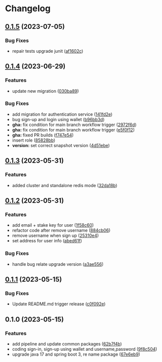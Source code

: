 # Changelog

## [0.1.5](https://github.com/cardano-foundation/cf-explorer-authentication/compare/v0.1.4...v0.1.5) (2023-07-05)


### Bug Fixes

* repair tests upgrade junit ([af1602c](https://github.com/cardano-foundation/cf-explorer-authentication/commit/af1602ce6e2c80fe54ce4cdd83fc13dffbbb77fc))

## [0.1.4](https://github.com/cardano-foundation/cf-explorer-authentication/compare/v0.1.3...v0.1.4) (2023-06-29)


### Features

* update new migration ([030ba89](https://github.com/cardano-foundation/cf-explorer-authentication/commit/030ba89dcf9c7d802b4deed41ca905daaf5f4d81))


### Bug Fixes

* add migration for authentication service ([141fd2e](https://github.com/cardano-foundation/cf-explorer-authentication/commit/141fd2e214760e06fe89559c5705de682bab6dfd))
* bug sign-up and login using wallet ([b96bb3d](https://github.com/cardano-foundation/cf-explorer-authentication/commit/b96bb3d8631029492d23f2b1d5e54059dfa0c33f))
* **gha:** fix condition for main branch workflow trigger ([2972f6d](https://github.com/cardano-foundation/cf-explorer-authentication/commit/2972f6db8cb77a5e260bfb2e058748543c937f47))
* **gha:** fix condition for main branch workflow trigger ([e5f0f12](https://github.com/cardano-foundation/cf-explorer-authentication/commit/e5f0f12a929e1734b93b3884d8823ce02062d810))
* **gha:** fixed PR builds ([f747e54](https://github.com/cardano-foundation/cf-explorer-authentication/commit/f747e544c61349878549697baef0c2c2ae25a3b0))
* insert role ([85828bb](https://github.com/cardano-foundation/cf-explorer-authentication/commit/85828bb1c8dba47995a73154d82d8ec0c9d48291))
* **version:** set correct snapshot version ([4d51ebe](https://github.com/cardano-foundation/cf-explorer-authentication/commit/4d51ebe6ada1b52cb28f1e02baeae3f10c495bd2))

## [0.1.3](https://github.com/cardano-foundation/cf-explorer-authentication/compare/v0.1.2...v0.1.3) (2023-05-31)


### Features

* added cluster and standalone redis mode ([32da18b](https://github.com/cardano-foundation/cf-explorer-authentication/commit/32da18b5e7ab4c764e2d7e8c326d0103d9ec8e49))

## [0.1.2](https://github.com/cardano-foundation/cf-explorer-authentication/compare/v0.1.1...v0.1.2) (2023-05-31)


### Features

* add email + stake key for user ([1f58c60](https://github.com/cardano-foundation/cf-explorer-authentication/commit/1f58c607bac00cdd63851005f4932c52349fb247))
* refactor code after remove username ([884cb06](https://github.com/cardano-foundation/cf-explorer-authentication/commit/884cb0620f9ab80ee9c3a79477762a209374f38e))
* remove username when sign up ([25310e4](https://github.com/cardano-foundation/cf-explorer-authentication/commit/25310e4bbb771fd5f5cb977199b12118a28fba37))
* set address for user info ([abed61f](https://github.com/cardano-foundation/cf-explorer-authentication/commit/abed61f98bf8a65c2e8413066e79e1dab79e531a))


### Bug Fixes

* handle bug relate upgrade version ([a3ae556](https://github.com/cardano-foundation/cf-explorer-authentication/commit/a3ae5568ae62163b7ac48780b8768b53953d0026))

## [0.1.1](https://github.com/cardano-foundation/cf-explorer-authentication/compare/v0.1.0...v0.1.1) (2023-05-15)


### Bug Fixes

* Update README.md trigger release ([c0f092e](https://github.com/cardano-foundation/cf-explorer-authentication/commit/c0f092e48d3218e7cc36dfbfdd17e7612003156b))

## 0.1.0 (2023-05-15)


### Features

* add pipeline and update common packages ([62b7f4b](https://github.com/cardano-foundation/cf-explorer-authentication/commit/62b7f4b02b7638b032ed0d1be2bd87bcbfcbbc30))
* coding sign-in, sign-up using wallet and username,password ([9f8c504](https://github.com/cardano-foundation/cf-explorer-authentication/commit/9f8c504236198e23dd08ea2443c0612577536ecc))
* upgrade java 17 and spring boot 3, re name package ([67e6eb9](https://github.com/cardano-foundation/cf-explorer-authentication/commit/67e6eb912a77f823f7803a0dcdb2fbcca08b5c20))

